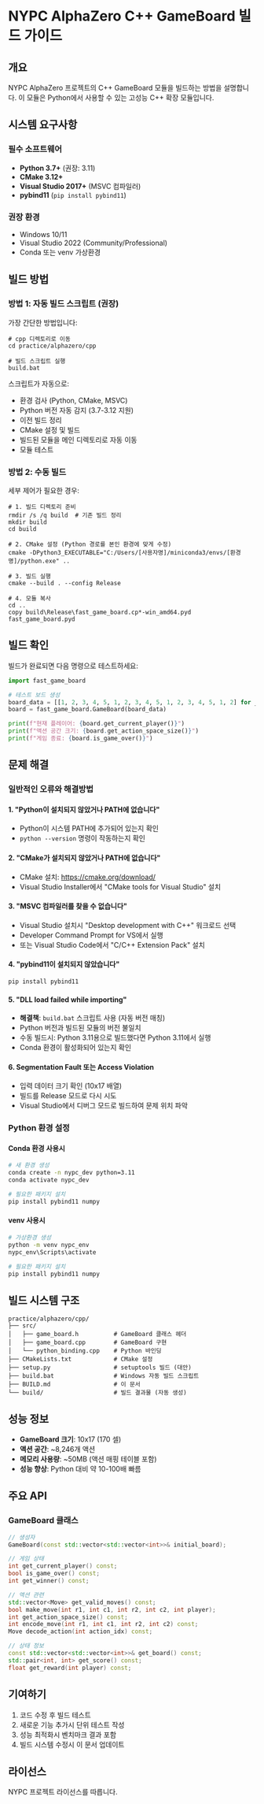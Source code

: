 # NYPC AlphaZero C++ GameBoard 빌드 가이드

## 개요

NYPC AlphaZero 프로젝트의 C++ GameBoard 모듈을 빌드하는 방법을 설명합니다. 이 모듈은 Python에서 사용할 수 있는 고성능 C++ 확장 모듈입니다.

## 시스템 요구사항

### 필수 소프트웨어

- **Python 3.7+** (권장: 3.11)
- **CMake 3.12+**
- **Visual Studio 2017+** (MSVC 컴파일러)
- **pybind11** (`pip install pybind11`)

### 권장 환경

- Windows 10/11
- Visual Studio 2022 (Community/Professional)
- Conda 또는 venv 가상환경

## 빌드 방법

### 방법 1: 자동 빌드 스크립트 (권장)

가장 간단한 방법입니다:

```batch
# cpp 디렉토리로 이동
cd practice/alphazero/cpp

# 빌드 스크립트 실행
build.bat
```

스크립트가 자동으로:
- 환경 검사 (Python, CMake, MSVC)
- Python 버전 자동 감지 (3.7-3.12 지원)
- 이전 빌드 정리
- CMake 설정 및 빌드
- 빌드된 모듈을 메인 디렉토리로 자동 이동
- 모듈 테스트

### 방법 2: 수동 빌드

세부 제어가 필요한 경우:

```batch
# 1. 빌드 디렉토리 준비
rmdir /s /q build  # 기존 빌드 정리
mkdir build
cd build

# 2. CMake 설정 (Python 경로를 본인 환경에 맞게 수정)
cmake -DPython3_EXECUTABLE="C:/Users/[사용자명]/miniconda3/envs/[환경명]/python.exe" ..

# 3. 빌드 실행
cmake --build . --config Release

# 4. 모듈 복사
cd ..
copy build\Release\fast_game_board.cp*-win_amd64.pyd fast_game_board.pyd
```

## 빌드 확인

빌드가 완료되면 다음 명령으로 테스트하세요:

```python
import fast_game_board

# 테스트 보드 생성
board_data = [[1, 2, 3, 4, 5, 1, 2, 3, 4, 5, 1, 2, 3, 4, 5, 1, 2] for _ in range(10)]
board = fast_game_board.GameBoard(board_data)

print(f"현재 플레이어: {board.get_current_player()}")
print(f"액션 공간 크기: {board.get_action_space_size()}")
print(f"게임 종료: {board.is_game_over()}")
```

## 문제 해결

### 일반적인 오류와 해결방법

#### 1. "Python이 설치되지 않았거나 PATH에 없습니다"
- Python이 시스템 PATH에 추가되어 있는지 확인
- `python --version` 명령이 작동하는지 확인

#### 2. "CMake가 설치되지 않았거나 PATH에 없습니다"
- CMake 설치: https://cmake.org/download/
- Visual Studio Installer에서 "CMake tools for Visual Studio" 설치

#### 3. "MSVC 컴파일러를 찾을 수 없습니다"
- Visual Studio 설치시 "Desktop development with C++" 워크로드 선택
- Developer Command Prompt for VS에서 실행
- 또는 Visual Studio Code에서 "C/C++ Extension Pack" 설치

#### 4. "pybind11이 설치되지 않았습니다"
```bash
pip install pybind11
```

#### 5. "DLL load failed while importing"
- **해결책**: `build.bat` 스크립트 사용 (자동 버전 매칭)
- Python 버전과 빌드된 모듈의 버전 불일치
- 수동 빌드시: Python 3.11용으로 빌드했다면 Python 3.11에서 실행
- Conda 환경이 활성화되어 있는지 확인

#### 6. Segmentation Fault 또는 Access Violation
- 입력 데이터 크기 확인 (10x17 배열)
- 빌드를 Release 모드로 다시 시도
- Visual Studio에서 디버그 모드로 빌드하여 문제 위치 파악

### Python 환경 설정

#### Conda 환경 사용시
```bash
# 새 환경 생성
conda create -n nypc_dev python=3.11
conda activate nypc_dev

# 필요한 패키지 설치
pip install pybind11 numpy
```

#### venv 사용시
```bash
# 가상환경 생성
python -m venv nypc_env
nypc_env\Scripts\activate

# 필요한 패키지 설치
pip install pybind11 numpy
```

## 빌드 시스템 구조

```
practice/alphazero/cpp/
├── src/
│   ├── game_board.h          # GameBoard 클래스 헤더
│   ├── game_board.cpp        # GameBoard 구현
│   └── python_binding.cpp    # Python 바인딩
├── CMakeLists.txt            # CMake 설정
├── setup.py                  # setuptools 빌드 (대안)
├── build.bat                 # Windows 자동 빌드 스크립트
├── BUILD.md                  # 이 문서
└── build/                    # 빌드 결과물 (자동 생성)
```

## 성능 정보

- **GameBoard 크기**: 10x17 (170 셀)
- **액션 공간**: ~8,246개 액션
- **메모리 사용량**: ~50MB (액션 매핑 테이블 포함)
- **성능 향상**: Python 대비 약 10-100배 빠름

## 주요 API

### GameBoard 클래스

```cpp
// 생성자
GameBoard(const std::vector<std::vector<int>>& initial_board);

// 게임 상태
int get_current_player() const;
bool is_game_over() const;
int get_winner() const;

// 액션 관련
std::vector<Move> get_valid_moves() const;
bool make_move(int r1, int c1, int r2, int c2, int player);
int get_action_space_size() const;
int encode_move(int r1, int c1, int r2, int c2) const;
Move decode_action(int action_idx) const;

// 상태 정보
const std::vector<std::vector<int>>& get_board() const;
std::pair<int, int> get_score() const;
float get_reward(int player) const;
```

## 기여하기

1. 코드 수정 후 빌드 테스트
2. 새로운 기능 추가시 단위 테스트 작성
3. 성능 최적화시 벤치마크 결과 포함
4. 빌드 시스템 수정시 이 문서 업데이트

## 라이선스

NYPC 프로젝트 라이선스를 따릅니다.